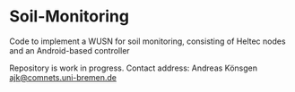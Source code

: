 # Soil-Monitoring
Code to implement a WUSN for soil monitoring, consisting of Heltec nodes and an Android-based controller

Repository is work in progress. Contact address: Andreas Könsgen <ajk@comnets.uni-bremen.de>
